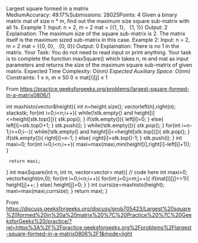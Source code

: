 
Largest square formed in a matrix
MediumAccuracy: 49.17%Submissions: 28025Points: 4
Given a binary matrix mat of size n * m, find out the maximum size square sub-matrix with all 1s.
Example 1:
Input: n = 2, m = 2
mat = {{1, 1}, 
       {1, 1}}
Output: 2
Explaination: The maximum size of the square
sub-matrix is 2. The matrix itself is the 
maximum sized sub-matrix in this case.
Example 2:
Input: n = 2, m = 2
mat = {{0, 0}, 
       {0, 0}}
Output: 0
Explaination: There is no 1 in the matrix.
Your Task:
You do not need to read input or print anything. Your task is to complete the function maxSquare() which takes n, m and mat as input parameters and returns the size of the maximum square sub-matrix of given matrix.
Expected Time Complexity: O(n*m)
Expected Auxiliary Space: O(n*m)
Constraints:
1 ≤ n, m ≤ 50
0 ≤ mat[i][j] ≤ 1 

From <https://practice.geeksforgeeks.org/problems/largest-square-formed-in-a-matrix0806/1> 





int maxhisto(vector<int>&height){
   int n=height.size();
     vector<int>left(n),right(n);
     stack<int>stk;
     for(int i=0;i<n;i++){
         while(!stk.empty() and height[i]<=height[stk.top()]){
             stk.pop();
         }
         if(stk.empty()){
             left[i]=0;
         }
         else{
             left[i]=stk.top()+1;
         }
         stk.push(i);
     }
     while(!stk.empty()){
         stk.pop();
     }
     for(int i=n-1;i>=0;i--){
         while(!stk.empty() and height[i]<=height[stk.top()]){
             stk.pop();
         }
         if(stk.empty()){
             right[i]=n-1;
         }
         else{
             right[i]=stk.top()-1;
         }
         stk.push(i);
     }
     int maxi=0;
     for(int i=0;i<n;i++){
         maxi=max(maxi,min(height[i],right[i]-left[i]+1));
         }
     
     return maxi;
}
   int maxSquare(int n, int m, vector<vector<int>> mat){
       // code here
       int maxi=0;
       vector<int>height(m,0);
       for(int i=0;i<n;i++){
           for(int j=0;j<m;j++){
               if(mat[i][j]==1){
                   height[j]++;
               }
               else{
                   height[j]=0;
               }
           }
           int currsize=maxhisto(height);
           maxi=max(maxi,currsize);
       }
       return maxi;
   }

From <https://discuss.geeksforgeeks.org/discuss/prob705423/Largest%20square%20formed%20in%20a%20matrix%20%7C%20Practice%20%7C%20GeeksforGeeks%20/practice/?rel=https%3A%2F%2Fpractice.geeksforgeeks.org%2Fproblems%2Flargest-square-formed-in-a-matrix0806%2F1&mode=light> 
